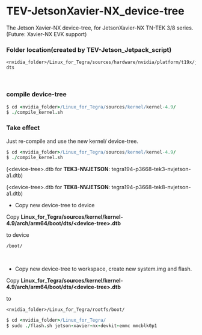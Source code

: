 # TEV-JetsonXavier-NX_device-tree
The Jetson Xavier-NX device-tree, for JetsonXavier-NX TN-TEK 3/8 series. (Future: Xavier-NX EVK support)

### Folder location(created by TEV-Jetson_Jetpack_script)
```
<nvidia_folder>/Linux_for_Tegra/sources/hardware/nvidia/platform/t19x/jakku/kernel-dts
```
&nbsp;

### compile device-tree
``` coffeescript
$ cd <nvidia_folder>/Linux_for_Tegra/sources/kernel/kernel-4.9/
$ ./compile_kernel.sh
```

### Take effect
Just re-compile and use the new kernel/ device-tree.
``` coffeescript
$ cd <nvidia_folder>/Linux_for_Tegra/sources/kernel/kernel-4.9/
$ ./compile_kernel.sh
```

(\<device-tree>.dtb for **TEK3-NVJETSON**: tegra194-p3668-tek3-nvjetson-a1.dtb)

(\<device-tree>.dtb for **TEK8-NVJETSON**: tegra194-p3668-tek8-nvjetson-a1.dtb)

* Copy new device-tree to device

Copy **Linux_for_Tegra/sources/kernel/kernel-4.9/arch/arm64/boot/dts/\<device-tree>.dtb**

to device 
```
/boot/
```
&nbsp;

* Copy new device-tree to workspace, create new system.img and flash.

Copy **Linux_for_Tegra/sources/kernel/kernel-4.9/arch/arm64/boot/dts/\<device-tree>.dtb**

to 
```
<nvidia_folder>/Linux_for_Tegra/rootfs/boot/
```
```coffeescript
$ cd <nvidia_folder>/Linux_for_Tegra/
$ sudo ./flash.sh jetson-xavier-nx-devkit-emmc mmcblk0p1 
```
